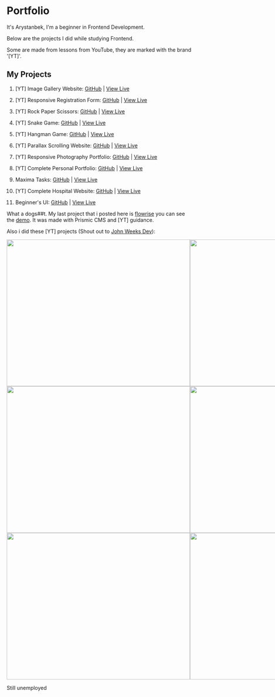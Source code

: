 # Portfolio
It's Arystanbek, I'm a beginner in Frontend Development.

Below are the projects I did while studying Frontend.

Some are made from lessons from YouTube, they are marked with the brand '[YT]'.


## My Projects
1. [YT] Image Gallery Website: [GitHub](https://github.com/Cholicer/01_Image_Gallery_Website) | [View Live](https://cholicer.github.io/01_Image_Gallery_Website/)

2. [YT] Responsive Registration Form: [GitHub](https://github.com/Cholicer/02_Responsive_Registration_Form) | [View Live](https://cholicer.github.io/02_Responsive_Registration_Form/)

3. [YT] Rock Paper Scissors: [GitHub](https://github.com/Cholicer/03_Rock_Paper_Scissors) | [View Live](https://cholicer.github.io/03_Rock_Paper_Scissors/)

4. [YT] Snake Game: [GitHub](https://github.com/Cholicer/04_Snake_Game) | [View Live](https://cholicer.github.io/04_Snake_Game/)

5. [YT] Hangman Game: [GitHub](https://github.com/Cholicer/05_Hangman_Game) | [View Live](https://cholicer.github.io/05_Hangman_Game/)

6. [YT] Parallax Scrolling Website: [GitHub](https://github.com/Cholicer/06_Parallax_Scrolling_Website) | [View Live](https://cholicer.github.io/06_Parallax_Scrolling_Website/)

7. [YT] Responsive Photography Portfolio: [GitHub](https://github.com/Cholicer/07_Responsive_Photography_Portfolio) | [View Live](https://cholicer.github.io/07_Responsive_Photography_Portfolio/)

8. [YT] Complete Personal Portfolio: [GitHub](https://github.com/Cholicer/08_Complete_Personal_Portfolio) | [View Live](https://cholicer.github.io/08_Complete_Personal_Portfolio/)

9. Maxima Tasks: [GitHub](https://github.com/Cholicer/09_Maxima_Tasks) | [View Live](https://cholicer.github.io/09_Maxima_Tasks/)

10. [YT] Complete Hospital Website: [GitHub](https://github.com/Cholicer/10_Complete_Hospital_Website) | [View Live](https://cholicer.github.io/10_Complete_Hospital_Website/)

11. Beginner's UI: [GitHub](https://github.com/Cholicer/11_Beginners_UI) | [View Live](https://cholicer.github.io/11_Beginners_UI/)


What a dogs##t.
My last project that i posted here is [flowrise](https://github.com/Cholicer/flowrise-nuxt-arsy) you can see the [demo](https://flowrise-nuxt-arsy.vercel.app/). 
It was made with Prismic CMS and [YT] guidance.


Also i did these [YT] projects (Shout out to [John Weeks Dev](https://www.youtube.com/@johnweeksdev)):

<div style="display: grid; grid-template-columns: 1fr 1fr;">
<img src="https://github.com/Cholicer/Portfolio/assets/58261264/5e866687-d0e8-4ea6-85e3-1079cac65266" width="500" height="400">
<img src="https://github.com/Cholicer/Portfolio/assets/58261264/397bf97c-9866-48a0-baa1-8a3182c3ec1a" width="500" height="400">
<img src="https://github.com/Cholicer/Portfolio/assets/58261264/2f5c5054-c009-4f2f-8b22-5cce10ec45fe" width="500" height="400">
<img src="https://github.com/Cholicer/Portfolio/assets/58261264/14bdf5b5-1ffb-4ab1-9339-548fee64d1f6" width="500" height="400">
<img src="https://github.com/Cholicer/Portfolio/assets/58261264/69209337-d92c-4025-b3c0-657e4d0f3c90" width="500" height="400">
<img src="https://github.com/Cholicer/Portfolio/assets/58261264/12b76bc2-21e2-4f10-9ca9-b8c4279eaeb6" width="500" height="400">
</div>


Still unemployed
